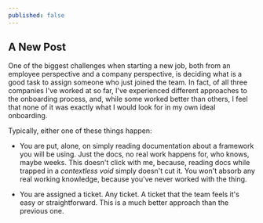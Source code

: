 ```yaml
---
published: false
---
```

## A New Post

One of the biggest challenges when starting a new job, both from an employee perspective and a company perspective, is deciding what is a good task to assign someone who just joined the team.
In fact, of all three companies I've worked at so far, I've experienced different approaches to the onboarding process, and, while some worked better than others, I feel that none of it was exactly what I would look for in my own ideal onboarding.

Typically, either one of these things happen:

- You are put, alone, on simply reading documentation about a framework you will be using. Just the docs, no real work happens for, who knows, maybe weeks. This doesn't click with me, because, reading docs while trapped in a _contextless void_ simply doesn't cut it. You won't absorb any real working knowledge, because you've never worked with the thing.

- You are assigned a ticket. Any ticket. A ticket that the team feels it's easy or straightforward. This is a much better approach than the previous one.